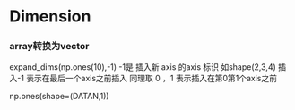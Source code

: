 Dimension
=========

### array转换为vector 

expand_dims(np.ones(10),-1)    -1是 插入新 axis 的axis 标识    如shape(2,3,4) 插入-1 表示在最后一个axis之前插入 同理取 0 ，1 表示插入在第0第1个axis之前

np.ones(shape=(DATAN,1))    

